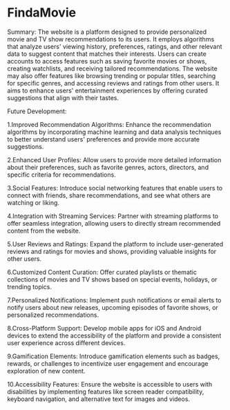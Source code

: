 # FindaMovie
Summary:
The website is a platform designed to provide personalized movie and TV show recommendations to its users. It employs algorithms that analyze users' viewing history, preferences, ratings, and other relevant data to suggest content that matches their interests. Users can create accounts to access features such as saving favorite movies or shows, creating watchlists, and receiving tailored recommendations. The website may also offer features like browsing trending or popular titles, searching for specific genres, and accessing reviews and ratings from other users. It aims to enhance users' entertainment experiences by offering curated suggestions that align with their tastes.

Future Development:

1.Improved Recommendation Algorithms: Enhance the recommendation algorithms by incorporating machine learning and data analysis techniques to better understand users' preferences and provide more accurate suggestions.

2.Enhanced User Profiles: Allow users to provide more detailed information about their preferences, such as favorite genres, actors, directors, and specific criteria for recommendations.

3.Social Features: Introduce social networking features that enable users to connect with friends, share recommendations, and see what others are watching or liking.

4.Integration with Streaming Services: Partner with streaming platforms to offer seamless integration, allowing users to directly stream recommended content from the website.

5.User Reviews and Ratings: Expand the platform to include user-generated reviews and ratings for movies and shows, providing valuable insights for other users.

6.Customized Content Curation: Offer curated playlists or thematic collections of movies and TV shows based on special events, holidays, or trending topics.

7.Personalized Notifications: Implement push notifications or email alerts to notify users about new releases, upcoming episodes of favorite shows, or personalized recommendations.

8.Cross-Platform Support: Develop mobile apps for iOS and Android devices to extend the accessibility of the platform and provide a consistent user experience across different devices.

9.Gamification Elements: Introduce gamification elements such as badges, rewards, or challenges to incentivize user engagement and encourage exploration of new content.

10.Accessibility Features: Ensure the website is accessible to users with disabilities by implementing features like screen reader compatibility, keyboard navigation, and alternative text for images and videos.




